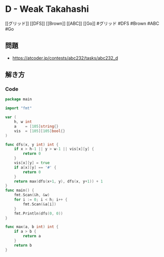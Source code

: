 # D - Weak Takahashi
[[グリッド]] [[DFS]] [[Brown]] [[ABC]] [[Go]]
#グリッド #DFS #Brown #ABC #Go 

## 問題
- https://atcoder.jp/contests/abc232/tasks/abc232_d

## 解き方
### Code
```go
package main

import "fmt"

var (
	h, w int
	a    = [105]string{}
	vis  = [105][105]bool{}
)

func dfs(x, y int) int {
	if x > h-1 || y > w-1 || vis[x][y] {
		return 0
	}
	vis[x][y] = true
	if a[x][y] == '#' {
		return 0
	}
	return max(dfs(x+1, y), dfs(x, y+1)) + 1
}
func main() {
	fmt.Scan(&h, &w)
	for i := 0; i < h; i++ {
		fmt.Scan(&a[i])
	}
	fmt.Println(dfs(0, 0))
}

func max(a, b int) int {
	if a > b {
		return a
	}
	return b
}
```